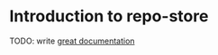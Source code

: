 # Introduction to repo-store

TODO: write [great documentation](http://jacobian.org/writing/what-to-write/)
